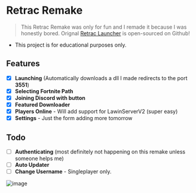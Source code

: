 # Retrac Remake
> This Retrac Remake was only for fun and I remade it because I was honestly bored.
> Orignal [Retrac Launcher](https://github.com/retracfn/launcher) is open-sourced on Github!
- This project is for educational purposes only.

## Features
- [X] **Launching** (Automatically downloads a dll I made redirects to the port **3551**)
- [X] **Selecting Fortnite Path**
- [X] **Joining Discord with button**
- [X] **Featured Downloader**
- [X] **Players Online** - Will add support for LawinServerV2 (super easy)
- [X] **Settings** - Just the form adding more tomorrow

## Todo
- [ ] **Authenticating** (most definitely not happening on this remake unless someone helps me)
- [ ] **Auto Updater**
- [ ] **Change Username** - Singleplayer only.

![image](https://media.discordapp.net/attachments/853697541706350632/1239302521470849096/image-removebg-preview.png?ex=66426dea&is=66411c6a&hm=90f1e9f68104a9c0678cc1c9a597064ad8976fe23c7d0e996ffaadbd8ad81ad9&=&format=webp&quality=lossless)
